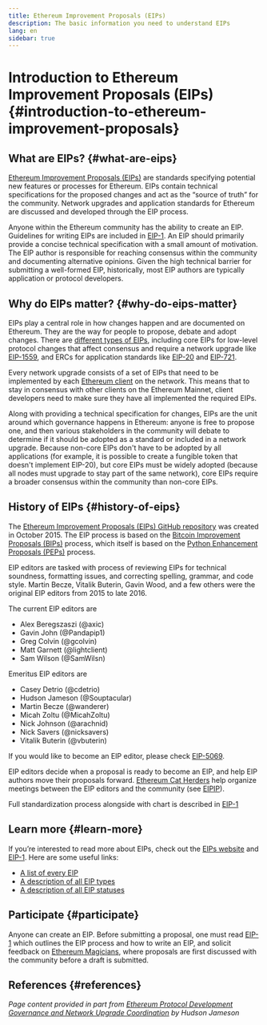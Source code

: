 ```yaml
---
title: Ethereum Improvement Proposals (EIPs)
description: The basic information you need to understand EIPs
lang: en
sidebar: true
---
```


# Introduction to Ethereum Improvement Proposals (EIPs) {#introduction-to-ethereum-improvement-proposals}

## What are EIPs? {#what-are-eips}

[Ethereum Improvement Proposals (EIPs)](https://eips.ethereum.org/) are standards specifying potential new features or processes for Ethereum. EIPs contain technical specifications for the proposed changes and act as the “source of truth” for the community. Network upgrades and application standards for Ethereum are discussed and developed through the EIP process.

Anyone within the Ethereum community has the ability to create an EIP. Guidelines for writing EIPs are included in [EIP-1](https://eips.ethereum.org/EIPS/eip-1). An EIP should primarily provide a concise technical specification with a small amount of motivation. The EIP author is responsible for reaching consensus within the community and documenting alternative opinions. Given the high technical barrier for submitting a well-formed EIP, historically, most EIP authors are typically application or protocol developers.

## Why do EIPs matter? {#why-do-eips-matter}

EIPs play a central role in how changes happen and are documented on Ethereum. They are the way for people to propose, debate and adopt changes. There are [different types of EIPs](https://github.com/ethereum/EIPs/blob/master/EIPS/eip-1.md#eip-types), including core EIPs for low-level protocol changes that affect consensus and require a network upgrade like [EIP-1559](https://eips.ethereum.org/EIPS/eip-1559), and ERCs for application standards like [EIP-20](https://eips.ethereum.org/EIPS/eip-20) and [EIP-721](https://eips.ethereum.org/EIPS/eip-721).

Every network upgrade consists of a set of EIPs that need to be implemented by each [Ethereum client](/learn/#clients-and-nodes) on the network. This means that to stay in consensus with other clients on the Ethereum Mainnet, client developers need to make sure they have all implemented the required EIPs.

Along with providing a technical specification for changes, EIPs are the unit around which governance happens in Ethereum: anyone is free to propose one, and then various stakeholders in the community will debate to determine if it should be adopted as a standard or included in a network upgrade. Because non-core EIPs don't have to be adopted by all applications (for example, it is possible to create a fungible token that doesn't implement EIP-20), but core EIPs must be widely adopted (because all nodes must upgrade to stay part of the same network), core EIPs require a broader consensus within the community than non-core EIPs.

## History of EIPs {#history-of-eips}

The [Ethereum Improvement Proposals (EIPs) GitHub repository](https://github.com/ethereum/EIPs) was created in October 2015. The EIP process is based on the [Bitcoin Improvement Proposals (BIPs)](https://github.com/bitcoin/bips) process, which itself is based on the [Python Enhancement Proposals (PEPs)](https://www.python.org/dev/peps/) process.

EIP editors are tasked with process of reviewing EIPs for technical soundness, formatting issues, and correcting spelling, grammar, and code style. Martin Becze, Vitalik Buterin, Gavin Wood, and a few others were the original EIP editors from 2015 to late 2016.

The current EIP editors are

- Alex Beregszaszi (@axic)
- Gavin John (@Pandapip1)
- Greg Colvin (@gcolvin)
- Matt Garnett (@lightclient)
- Sam Wilson (@SamWilsn)

Emeritus EIP editors are

- Casey Detrio (@cdetrio)
- Hudson Jameson (@Souptacular)
- Martin Becze (@wanderer)
- Micah Zoltu (@MicahZoltu)
- Nick Johnson (@arachnid)
- Nick Savers (@nicksavers)
- Vitalik Buterin (@vbuterin)

If you would like to become an EIP editor, please check [EIP-5069](https://eips.ethereum.org/EIPS/eip-5069).

EIP editors decide when a proposal is ready to become an EIP, and help EIP authors move their proposals forward. [Ethereum Cat Herders](https://ethereumcatherders.com/) help organize meetings between the EIP editors and the community (see [EIPIP](https://github.com/ethereum-cat-herders/EIPIP)). 

Full standardization process alongside with chart is described in [EIP-1](https://eips.ethereum.org/EIPS/eip-1)

## Learn more {#learn-more}

If you’re interested to read more about EIPs, check out the [EIPs website](https://eips.ethereum.org/) and [EIP-1](https://eips.ethereum.org/EIPS/eip-1). Here are some useful links:

- [A list of every EIP](https://eips.ethereum.org/all)
- [A description of all EIP types](https://eips.ethereum.org/EIPS/eip-1#eip-types)
- [A description of all EIP statuses](https://eips.ethereum.org/EIPS/eip-1#eip-process)

## Participate {#participate}

Anyone can create an EIP. Before submitting a proposal, one must read [EIP-1](https://eips.ethereum.org/EIPS/eip-1) which outlines the EIP process and how to write an EIP, and solicit feedback on [Ethereum Magicians](https://ethereum-magicians.org/), where proposals are first discussed with the community before a draft is submitted.

## References {#references}

<cite class="citation">

Page content provided in part from [Ethereum Protocol Development Governance and Network Upgrade Coordination](https://hudsonjameson.com/2020-03-23-ethereum-protocol-development-governance-and-network-upgrade-coordination/) by Hudson Jameson

</cite>
